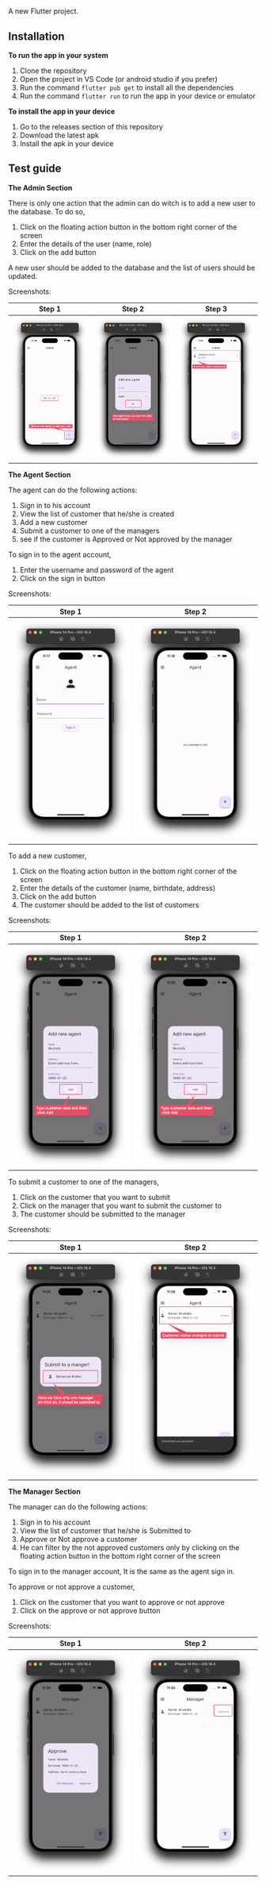 #

A new Flutter project.

## Installation

**To run the app in your system**

1. Clone the repository
2. Open the project in VS Code (or android studio if you prefer)
3. Run the command `flutter pub get` to install all the dependencies
4. Run the command `flutter run` to run the app in your device or emulator

**To install the app in your device**

1. Go to the releases section of this repository
2. Download the latest apk
3. Install the apk in your device

## Test guide

**The Admin Section**

There is only one action that the admin can do witch is to add a new user to the database. To do so,

1. Click on the floating action button in the bottom right corner of the screen
2. Enter the details of the user (name, role)
3. Click on the add button

A new user should be added to the database and the list of users should be updated.

Screenshots:

| Step 1                             | Step 2                            | Step 3                            |
|------------------------------------|-----------------------------------|-----------------------------------|
| <img src="assets/a-1.png" alt="">  | <img src="assets/a-2.png" alt=""> | <img src="assets/a-3.png" alt=""> |

**The Agent Section**

The agent can do the following actions:

1. Sign in to his account
2. View the list of customer that he/she is created
3. Add a new customer 
4. Submit a customer to one of the managers
5. see if the customer is Approved or Not approved by the manager

To sign in to the agent account,

1. Enter the username and password of the agent
2. Click on the sign in button

Screenshots:

| Step 1                             | Step 2                             |
|------------------------------------|------------------------------------|
| <img src="assets/sa-1.png" alt="">  | <img src="assets/sa-2.png" alt=""> |

To add a new customer,

1. Click on the floating action button in the bottom right corner of the screen
2. Enter the details of the customer (name, birthdate, address)
3. Click on the add button
4. The customer should be added to the list of customers

Screenshots:

| Step 1                             | Step 2                             |
|------------------------------------|------------------------------------|
| <img src="assets/ad-1.png" alt="">  | <img src="assets/ad-1.png" alt=""> |

To submit a customer to one of the managers,

1. Click on the customer that you want to submit
2. Click on the manager that you want to submit the customer to
3. The customer should be submitted to the manager

Screenshots:

| Step 1                              | Step 2                              |
|-------------------------------------|-------------------------------------|
| <img src="assets/asc-1.png" alt=""> | <img src="assets/asc-2.png" alt=""> |

**The Manager Section**

The manager can do the following actions:

1. Sign in to his account
2. View the list of customer that he/she is Submitted to
3. Approve or Not approve a customer
4. He can filter by the not approved customers only by clicking on the floating action button in the bottom right corner of the screen

To sign in to the manager account, It is the same as the agent sign in.

To approve or not approve a customer,

1. Click on the customer that you want to approve or not approve
2. Click on the approve or not approve button

Screenshots:

| Step 1                             | Step 2                             |
|------------------------------------|------------------------------------|
| <img src="assets/ma-1.png" alt=""> | <img src="assets/ma-2.png" alt=""> |


